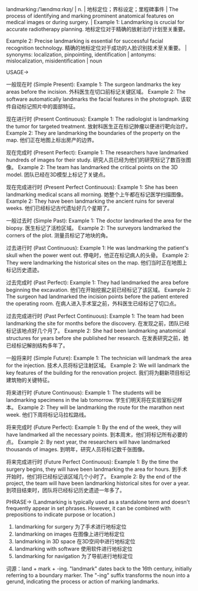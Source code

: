 landmarking:/ˈlændmɑːrkɪŋ/ | n. | 地标定位；界标设定；里程碑事件 | The process of identifying and marking prominent anatomical features on medical images or during surgery.  |  Example 1: Landmarking is crucial for accurate radiotherapy planning. 地标定位对于精确的放射治疗计划至关重要。

Example 2:  Precise landmarking is essential for successful facial recognition technology.  精确的地标定位对于成功的人脸识别技术至关重要。 | synonyms: localization, pinpointing, identification | antonyms: mislocalization, misidentification | noun

USAGE->

一般现在时 (Simple Present):
Example 1:  The surgeon landmarks the key areas before the incision.  外科医生在切口前标记关键区域。
Example 2:  The software automatically landmarks the facial features in the photograph.  该软件自动标记照片中的面部特征。

现在进行时 (Present Continuous):
Example 1: The radiologist is landmarking the tumor for targeted treatment. 放射科医生正在标记肿瘤以便进行靶向治疗。
Example 2: They are landmarking the boundaries of the property on the map. 他们正在地图上标出房产的边界。

现在完成时 (Present Perfect):
Example 1:  The researchers have landmarked hundreds of images for their study. 研究人员已经为他们的研究标记了数百张图像。
Example 2: The team has landmarked the critical points on the 3D model.  团队已经在3D模型上标记了关键点。

现在完成进行时 (Present Perfect Continuous):
Example 1:  She has been landmarking medical scans all morning. 她整个上午都在标记医学扫描图像。
Example 2: They have been landmarking the ancient ruins for several weeks. 他们已经标记古代遗址好几个星期了。


一般过去时 (Simple Past):
Example 1: The doctor landmarked the area for the biopsy. 医生标记了活检区域。
Example 2: The surveyors landmarked the corners of the plot. 测量员标记了地块的角。

过去进行时 (Past Continuous):
Example 1:  He was landmarking the patient's skull when the power went out.  停电时，他正在标记病人的头骨。
Example 2:  They were landmarking the historical sites on the map. 他们当时正在地图上标记历史遗迹。


过去完成时 (Past Perfect):
Example 1: They had landmarked the area before beginning the excavation.  他们在开始挖掘之前已经标记了该区域。
Example 2: The surgeon had landmarked the incision points before the patient entered the operating room.  在病人进入手术室之前，外科医生已经标记了切口点。


过去完成进行时 (Past Perfect Continuous):
Example 1:  The team had been landmarking the site for months before the discovery.  在发现之前，团队已经标记该地点好几个月了。
Example 2:  She had been landmarking anatomical structures for years before she published her research. 在发表研究之前，她已经标记解剖结构多年了。


一般将来时 (Simple Future):
Example 1: The technician will landmark the area for the injection. 技术人员将标记注射区域。
Example 2:  We will landmark the key features of the building for the renovation project. 我们将为翻新项目标记建筑物的关键特征。


将来进行时 (Future Continuous):
Example 1: The students will be landmarking specimens in the lab tomorrow.  学生们明天将在实验室标记样本。
Example 2: They will be landmarking the route for the marathon next week.  他们下周将标记马拉松路线。


将来完成时 (Future Perfect):
Example 1: By the end of the week, they will have landmarked all the necessary points.  到本周末，他们将标记所有必要的点。
Example 2: By next year, the researchers will have landmarked thousands of images.  到明年，研究人员将标记数千张图像。


将来完成进行时 (Future Perfect Continuous):
Example 1: By the time the surgery begins, they will have been landmarking the area for hours.  到手术开始时，他们将已经标记该区域几个小时了。
Example 2: By the end of the project, the team will have been landmarking historical sites for over a year.  到项目结束时，团队将已经标记历史遗迹一年多了。


PHRASE->
(Landmarking is typically used as a standalone term and doesn't frequently appear in set phrases.  However, it can be combined with prepositions to indicate purpose or location.)

1. landmarking for surgery  为了手术进行地标定位
2. landmarking on images 在图像上进行地标定位
3. landmarking in 3D space 在3D空间中进行地标定位
4. landmarking with software 使用软件进行地标定位
5. landmarking for navigation 为了导航进行地标定位

词源：land + mark + -ing. "landmark" dates back to the 16th century, initially referring to a boundary marker.  The "-ing" suffix transforms the noun into a gerund, indicating the process or action of marking landmarks.
